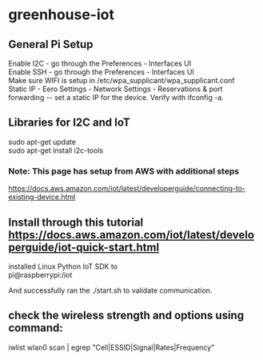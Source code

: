 # greenhouse-iot
## General Pi Setup
Enable I2C - go through the Preferences - Interfaces UI<br>
Enable SSH - go through the Preferences - Interfaces UI<br>
Make sure WIFI is setup in /etc/wpa_supplicant/wpa_supplicant.conf<br>
Static IP - Eero Settings - Network Settings - Reservations & port forwarding -- set a static IP for the device.  Verify with ifconfig -a.<br>

## Libraries for I2C and IoT
sudo apt-get update<br>
sudo apt-get install i2c-tools<br>

### Note:  This page has setup from AWS with additional steps
https://docs.aws.amazon.com/iot/latest/developerguide/connecting-to-existing-device.html

## Install through this tutorial https://docs.aws.amazon.com/iot/latest/developerguide/iot-quick-start.html
installed Linux Python IoT SDK to <br>
pi@raspberrypi:/iot<br>

And successfully ran the ./start.sh to validate communication.<br>

## check the wireless strength and options using command:
iwlist wlan0 scan | egrep "Cell|ESSID|Signal|Rates|Frequency"
